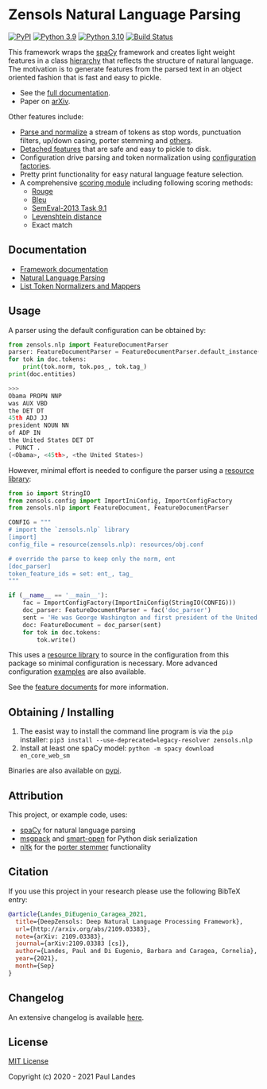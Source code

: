 # Zensols Natural Language Parsing

[![PyPI][pypi-badge]][pypi-link]
[![Python 3.9][python39-badge]][python39-link]
[![Python 3.10][python310-badge]][python310-link]
[![Build Status][build-badge]][build-link]

This framework wraps the [spaCy] framework and creates light weight features in
a class [hierarchy] that reflects the structure of natural language.  The
motivation is to generate features from the parsed text in an object oriented
fashion that is fast and easy to pickle.

* See the [full documentation].
* Paper on [arXiv](http://arxiv.org/abs/2109.03383).

Other features include:
* [Parse and normalize] a stream of tokens as stop words, punctuation
  filters, up/down casing, porter stemming and [others].
* [Detached features] that are safe and easy to pickle to disk.
* Configuration drive parsing and token normalization using [configuration
  factories].
* Pretty print functionality for easy natural language feature selection.
* A comprehensive [scoring module] including following scoring methods:
  * [Rouge]
  * [Bleu]
  * [SemEval-2013 Task 9.1]
  * [Levenshtein distance]
  * Exact match

## Documentation

* [Framework documentation]
* [Natural Language Parsing]
* [List Token Normalizers and Mappers]


## Usage

A parser using the default configuration can be obtained by:
```python
from zensols.nlp import FeatureDocumentParser
parser: FeatureDocumentParser = FeatureDocumentParser.default_instance()
for tok in doc.tokens:
    print(tok.norm, tok.pos_, tok.tag_)
print(doc.entities)

>>>
Obama PROPN NNP
was AUX VBD
the DET DT
45th ADJ JJ
president NOUN NN
of ADP IN
the United States DET DT
. PUNCT .
(<Obama>, <45th>, <the United States>)
```

However, minimal effort is needed to configure the parser using a [resource library]:
```python
from io import StringIO
from zensols.config import ImportIniConfig, ImportConfigFactory
from zensols.nlp import FeatureDocument, FeatureDocumentParser

CONFIG = """
# import the `zensols.nlp` library
[import]
config_file = resource(zensols.nlp): resources/obj.conf

# override the parse to keep only the norm, ent
[doc_parser]
token_feature_ids = set: ent_, tag_
"""

if (__name__ == '__main__'):
    fac = ImportConfigFactory(ImportIniConfig(StringIO(CONFIG)))
    doc_parser: FeatureDocumentParser = fac('doc_parser')
    sent = 'He was George Washington and first president of the United States.'
    doc: FeatureDocument = doc_parser(sent)
    for tok in doc.tokens:
        tok.write()
```

This uses a [resource library] to source in the configuration from this package
so minimal configuration is necessary.  More advanced configuration [examples]
are also available.

See the [feature documents] for more information.


## Obtaining / Installing

1. The easist way to install the command line program is via the `pip`
   installer: `pip3 install --use-deprecated=legacy-resolver zensols.nlp`
2. Install at least one spaCy model: `python -m spacy download en_core_web_sm`

Binaries are also available on [pypi].


## Attribution

This project, or example code, uses:
* [spaCy] for natural language parsing
* [msgpack] and [smart-open] for Python disk serialization
* [nltk] for the [porter stemmer] functionality


## Citation

If you use this project in your research please use the following BibTeX entry:

```bibtex
@article{Landes_DiEugenio_Caragea_2021,
  title={DeepZensols: Deep Natural Language Processing Framework},
  url={http://arxiv.org/abs/2109.03383},
  note={arXiv: 2109.03383},
  journal={arXiv:2109.03383 [cs]},
  author={Landes, Paul and Di Eugenio, Barbara and Caragea, Cornelia},
  year={2021},
  month={Sep}
}
```


## Changelog

An extensive changelog is available [here](CHANGELOG.md).


## License

[MIT License](LICENSE.md)

Copyright (c) 2020 - 2021 Paul Landes


<!-- links -->
[pypi]: https://pypi.org/project/zensols.nlp/
[pypi-link]: https://pypi.python.org/pypi/zensols.nlp
[pypi-badge]: https://img.shields.io/pypi/v/zensols.nlp.svg
[python39-badge]: https://img.shields.io/badge/python-3.9-blue.svg
[python39-link]: https://www.python.org/downloads/release/python-390
[python310-badge]: https://img.shields.io/badge/python-3.10-blue.svg
[python310-link]: https://www.python.org/downloads/release/python-310
[build-badge]: https://github.com/plandes/nlparse/workflows/CI/badge.svg
[build-link]: https://github.com/plandes/nlparse/actions

[examples]: https://github.com/plandes/nlparse/tree/master/example/config

[hierarchy]: https://plandes.github.io/nlparse/api/zensols.nlp.html#zensols.nlp.container.FeatureDocument
[Parse and normalize]: https://plandes.github.io/nlparse/doc/parse.html
[others]: https://plandes.github.io/nlparse/doc/normalizers.html
[Detached features]: https://plandes.github.io/nlparse/doc/parse.html#detached-features
[full documentation]: https://plandes.github.io/nlparse/
[Framework documentation]: https://plandes.github.io/nlparse/
[Natural Language Parsing]: https://plandes.github.io/nlparse/doc/parse.html
[List Token Normalizers and Mappers]: https://plandes.github.io/nlparse/doc/normalizers.html
[resource library]: https://plandes.github.io/util/doc/config.html#resource-libraries

[spaCy]: https://spacy.io
[nltk]: https://www.nltk.org
[smart-open]: https://pypi.org/project/smart-open/
[msgpack]: https://msgpack.org
[porter stemmer]: https://tartarus.org/martin/PorterStemmer/

[configuration factories]: https://plandes.github.io/util/doc/config.html#configuration-factory
[feature documents]: https://plandes.github.io/nlparse/doc/feature-doc.html
[scoring module]: https://plandes.github.io/nlparse/api/zensols.nlp.html#zensols-nlp-score
[Rouge]: https://aclanthology.org/W04-1013
[Bleu]: https://aclanthology.org/P02-1040
[SemEval-2013 Task 9.1]: https://web.archive.org/web/20150131105418/https://www.cs.york.ac.uk/semeval-2013/task9/data/uploads/semeval_2013-task-9_1-evaluation-metrics.pdf
[Levenshtein distance]: https://en.wikipedia.org/wiki/Levenshtein_distance
